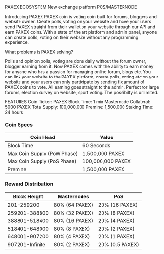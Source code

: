 PAXEX ECOSYSTEM
New exchange platform
POS/MASTERNODE

Introducing PAXEX
PAXEX coin is voting coin built for forums, bloggers and website owner. Create polls, voting on your website and have your users send PAXEX straight from their wallet on your website through our API and earn PAXEX coins.
With a state of the art platform and admin panel, anyone can create polls, voting on their website without any programming experience.

What problems is PAXEX solving?

Polls and opinion polls, voting are done daily without the forum owner, blogger earning from it. Now PAXEX comes with the ability to earn money for anyone who has a passion for managing online forum, blogs etc.
You can link your website to the PAXEX platform, create polls, voting etc on your website and your users can only participate by sending fix amount of PAXEX coins to vote. All earning goes straight to the admin.
Perfect for large forums, election survey on website, sport voting. The possibilty is unlimited.



FEATURES
Coin Ticker: PAXEX
Block Time: 1 min
Masternode Collateral: 5000 PAXEX
Total Supply: 100,000,000
Premine: 1,500,000
Staking Time: 24 hours



### Coin Specs
| **Coin Head**               | **Value**        |
|-----------------------------|------------------|
| Block Time                  | 60 Seconds       |
| Max Coin Supply (PoW Phase) | 1,500,000 PAXEX  |
| Max Coin Supply (PoS Phase) | 100,000,000 PAXEX|
| Premine                     | 1,500,000 PAXEX  |

### Reward Distribution

| **Block Height** | **Masternodes**  | **PoS**          |
|------------------|------------------|------------------|
| 201-259200       | 80% (64 PAXEX)   | 20% (16 PAXEX)   | 
| 259201-388800    | 80% (32 PAXEX)   | 20% (8 PAXEX)   | 
| 388801-518400    | 80% (16 PAXEX)   | 20% (4 PAXEX)    |
| 518401-648000    | 80% (8 PAXEX)   | 20% (2 PAXEX)  | 
| 648001-907200    | 80% (4 PAXEX)    | 20% (1 PAXEX) |
| 907201-Infinite  | 80% (2 PAXEX)  | 20% (0.5 PAXEX) | 

